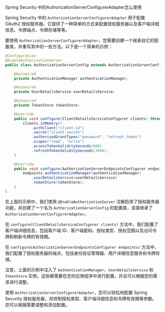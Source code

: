 Spring Security 中的AuthorizationServerConfigurerAdapter怎么使用


Spring Security 中的 `AuthorizationServerConfigurerAdapter` 用于配置 OAuth2 授权服务器。它提供了一种简单的方式来配置授权服务器以及客户端详细信息、令牌端点、令牌存储等等。

要使用 `AuthorizationServerConfigurerAdapter`，您需要创建一个继承自它的配置类，并重写其中的一些方法。以下是一个简单的示例：

```java
@Configuration
@EnableAuthorizationServer
public class AuthorizationServerConfig extends AuthorizationServerConfigurerAdapter {

    @Autowired
    private AuthenticationManager authenticationManager;

    @Autowired
    private UserDetailsService userDetailsService;

    @Autowired
    private TokenStore tokenStore;

    @Override
    public void configure(ClientDetailsServiceConfigurer clients) throws Exception {
        clients.inMemory()
            .withClient("client-id")
            .secret("client-secret")
            .authorizedGrantTypes("password", "refresh_token")
            .scopes("read", "write")
            .accessTokenValiditySeconds(600)
            .refreshTokenValiditySeconds(3600);
    }

    @Override
    public void configure(AuthorizationServerEndpointsConfigurer endpoints) throws Exception {
        endpoints.authenticationManager(authenticationManager)
            .userDetailsService(userDetailsService)
            .tokenStore(tokenStore);
    }
}
```

在上面的示例中，我们使用 `@EnableAuthorizationServer` 注解启用了授权服务器功能，并创建了一个名为 `AuthorizationServerConfig` 的配置类，该类继承了 `AuthorizationServerConfigurerAdapter`。

在 `configure(ClientDetailsServiceConfigurer clients)` 方法中，我们配置了客户端详细信息，包括客户端 ID、客户端密码、授权类型、授权范围以及访问令牌和刷新令牌的有效期。

在 `configure(AuthorizationServerEndpointsConfigurer endpoints)` 方法中，我们配置了授权服务器的端点，包括身份验证管理器、用户详细信息服务和令牌存储。

注意，上面的示例中注入了 `AuthenticationManager`、`UserDetailsService` 和 `TokenStore` 实例。这些都需要在您的应用程序中进行配置，并且可以根据您的需求进行调整。

使用 `AuthorizationServerConfigurerAdapter`，您可以轻松地配置 Spring Security 授权服务器，并控制授权类型、客户端详细信息和令牌有效期等参数。您可以根据需要调整和添加配置。